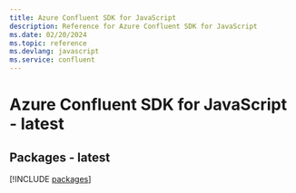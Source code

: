 ```yaml
---
title: Azure Confluent SDK for JavaScript
description: Reference for Azure Confluent SDK for JavaScript
ms.date: 02/20/2024
ms.topic: reference
ms.devlang: javascript
ms.service: confluent
---
```

# Azure Confluent SDK for JavaScript - latest
## Packages - latest
[!INCLUDE [packages](confluent-index.md)]